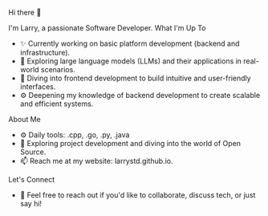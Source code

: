 Hi there 👋

I'm Larry, a passionate Software Developer. What I'm Up To
- ✨ Currently working on basic platform development (backend and infrastructure).
- 🤖 Exploring large language models (LLMs) and their applications in real-world scenarios.
- 🎨 Diving into frontend development to build intuitive and user-friendly interfaces.
- ⚙️ Deepening my knowledge of backend development to create scalable and efficient systems.

About Me
- ⚙️ Daily tools: .cpp, .go, .py, .java
- 🌱 Exploring project development and diving into the world of Open Source.
- 📫 Reach me at my website: larrystd.github.io.

Let's Connect
- 💬 Feel free to reach out if you'd like to collaborate, discuss tech, or just say hi!
